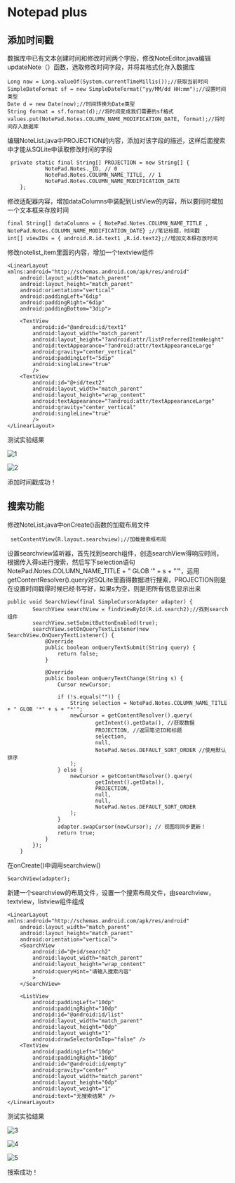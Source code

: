 # **Notepad plus**



## **添加时间戳**

数据库中已有文本创建时间和修改时间两个字段，修改NoteEditor.java编辑updateNote（）函数，选取修改时间字段，并将其格式化存入数据库

```
Long now = Long.valueOf(System.currentTimeMillis());//获取当前时间
SimpleDateFormat sf = new SimpleDateFormat("yy/MM/dd HH:mm");//设置时间类型
Date d = new Date(now);//时间转换为Date类型
String format = sf.format(d);//将时间变成我们需要的sf格式
values.put(NotePad.Notes.COLUMN_NAME_MODIFICATION_DATE, format);//将时间存入数据库
```

编辑NoteList.java中PROJECTION的内容，添加对该字段的描述，这样后面搜索中才能从SQLite中读取修改时间的字段

```
 private static final String[] PROJECTION = new String[] {
            NotePad.Notes._ID, // 0
            NotePad.Notes.COLUMN_NAME_TITLE, // 1
            NotePad.Notes.COLUMN_NAME_MODIFICATION_DATE
    };
```

修改适配器内容，增加dataColumns中装配到ListView的内容，所以要同时增加一个文本框来存放时间

```
final String[] dataColumns = { NotePad.Notes.COLUMN_NAME_TITLE , NotePad.Notes.COLUMN_NAME_MODIFICATION_DATE} ;//笔记标题，时间戳
int[] viewIDs = { android.R.id.text1 ,R.id.text2};//增加文本框存放时间
```

修改notelist_item里面的内容，增加一个textview组件

```
<LinearLayout xmlns:android="http://schemas.android.com/apk/res/android"
    android:layout_width="match_parent"
    android:layout_height="match_parent"
    android:orientation="vertical"
    android:paddingLeft="6dip"
    android:paddingRight="6dip"
    android:paddingBottom="3dip">

    <TextView
        android:id="@android:id/text1"
        android:layout_width="match_parent"
        android:layout_height="?android:attr/listPreferredItemHeight"
        android:textAppearance="?android:attr/textAppearanceLarge"
        android:gravity="center_vertical"
        android:paddingLeft="5dip"
        android:singleLine="true"
        />
    <TextView
        android:id="@+id/text2"
        android:layout_width="match_parent"
        android:layout_height="wrap_content"
        android:textAppearance="?android:attr/textAppearanceLarge"
        android:gravity="center_vertical"
        android:singleLine="true"
        />
</LinearLayout>
```

测试实验结果

![1](./image/1.png)

![2](./image/2.png)

添加时间戳成功！

## **搜索功能**

修改NoteList.java中onCreate()函数的加载布局文件

```
 setContentView(R.layout.searchview);//加载搜索框布局
```

设置searchview监听器，首先找到search组件，创造searchView得响应时间，根据传入得s进行搜索，然后写下selection语句NotePad.Notes.COLUMN_NAME_TITLE + " GLOB ‘" + s + "’"，运用getContentResolver().query对SQLite里面得数据进行搜索，PROJECTION则是在设置时间戳得时候已经书写好，如果s为空，则是把所有信息显示出来

```
public void SearchView(final SimpleCursorAdapter adapter) {
        SearchView searchView = findViewById(R.id.search2);//找到search组件
        searchView.setSubmitButtonEnabled(true);
        searchView.setOnQueryTextListener(new SearchView.OnQueryTextListener() {
            @Override
            public boolean onQueryTextSubmit(String query) {
                return false;
            }

            @Override
            public boolean onQueryTextChange(String s) {
                Cursor newCursor;

                if (!s.equals("")) {
                    String selection = NotePad.Notes.COLUMN_NAME_TITLE + " GLOB '*" + s + "*'";
                    newCursor = getContentResolver().query(
                            getIntent().getData(), //获取数据
                            PROJECTION, //返回笔记ID和标题
                            selection,
                            null,
                            NotePad.Notes.DEFAULT_SORT_ORDER //使用默认排序
                    );
                } else {
                    newCursor = getContentResolver().query(
                            getIntent().getData(),
                            PROJECTION,	
                            null,
                            null,
                            NotePad.Notes.DEFAULT_SORT_ORDER
                    );
                }
                adapter.swapCursor(newCursor); // 视图将同步更新！
                return true;
            }
        });
    }
```

在onCreate()中调用searchview()

```
SearchView(adapter);
```

新建一个searchview的布局文件，设置一个搜索布局文件，由searchview，textview，listview组件组成

```
<LinearLayout xmlns:android="http://schemas.android.com/apk/res/android"
    android:layout_width="match_parent"
    android:layout_height="match_parent"
    android:orientation="vertical">
    <SearchView
        android:id="@+id/search2"
        android:layout_width="match_parent"
        android:layout_height="wrap_content"
        android:queryHint="请输入搜索内容"
        >
    </SearchView>

    <ListView
        android:paddingLeft="10dp"
        android:paddingRight="10dp"
        android:id="@android:id/list"
        android:layout_width="match_parent"
        android:layout_height="0dp"
        android:layout_weight="1"
        android:drawSelectorOnTop="false" />
    <TextView
        android:paddingLeft="10dp"
        android:paddingRight="10dp"
        android:id="@android:id/empty"
        android:gravity="center"
        android:layout_width="match_parent"
        android:layout_height="0dp"
        android:layout_weight="1"
        android:text="无搜索结果" />
</LinearLayout>
```

测试实验结果

![3](./image/3.png)

![4](./image/4.png)

![5](./image/5.png)

搜索成功！